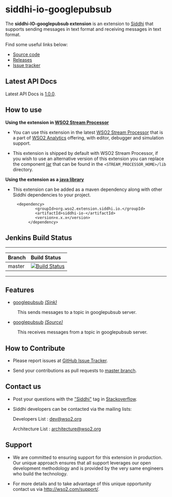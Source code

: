 siddhi-io-googlepubsub
======================================

The **siddhi-IO-googlepubsub extension** is an extension to <a target="_blank" href="https://wso2.github
.io/siddhi">Siddhi</a> that supports sending messages in text format and receiving messages in text format.

Find some useful links below:

* <a target="_blank" href="https://github.com/wso2-extensions/siddhi-map-xml">Source code</a>
* <a target="_blank" href="https://github.com/wso2-extensions/siddhi-map-xml/releases">Releases</a>
* <a target="_blank" href="https://github.com/wso2-extensions/siddhi-map-xml/issues">Issue tracker</a>

## Latest API Docs 

Latest API Docs is <a target="_blank" href="https://wso2-extensions.github.io/siddhi-io-googlepubsub/api/1.0.0">1.0.0</a>.

## How to use 

**Using the extension in <a target="_blank" href="https://github.com/wso2/product-sp">WSO2 Stream Processor</a>**

* You can use this extension in the latest <a target="_blank" href="https://github.com/wso2/product-sp/releases">WSO2 Stream Processor</a> that is a part of <a target="_blank" href="http://wso2.com/analytics?utm_source=gitanalytics&utm_campaign=gitanalytics_Jul17">WSO2 Analytics</a> offering, with editor, debugger and simulation support. 

* This extension is shipped by default with WSO2 Stream Processor, if you wish to use an alternative version of this extension you can replace the component <a target="_blank" href="https://github.com/wso2-extensions/siddhi-map-xml/releases">jar</a> that can be found in the `<STREAM_PROCESSOR_HOME>/lib` directory.

**Using the extension as a <a target="_blank" href="https://wso2.github.io/siddhi/documentation/running-as-a-java-library">java library</a>**

* This extension can be added as a maven dependency along with other Siddhi dependencies to your project.

```
     <dependency>
             <groupId>org.wso2.extension.siddhi.io.</groupId>
             <artifactId>siddhi-io-</artifactId>
             <version>x.x.x</version>
          </dependency>
```

## Jenkins Build Status

---

|  Branch | Build Status |
| :------ |:------------ | 
| master  | [![Build Status](https://wso2.org/jenkins/job/siddhi/job/siddhi-io-googlepubsub/badge/icon)](https://wso2.org/jenkins/job/siddhi/job/siddhi-io-googlepubsub/) |

---

## Features

* <a target="_blank" href="https://wso2-extensions.github.io/siddhi-io-googlepubsub/api/4.1.0/#googlepubsub-sink">googlepubsub</a> *<a target="_blank" href="https://wso2.github.io/siddhi/documentation/siddhi-4.0/#">(Sink)</a>*<br><div style="padding-left: 1em;"><p>This sends messages to a topic in googlepubsub server.</p></div>
* <a target="_blank" href="https://wso2-extensions.github.io/siddhi-io-googlepubsub/api/4.1.0/#googlepubsub-source">googlepubsub</a> *<a target="_blank" href="https://wso2.github.io/siddhi/documentation/siddhi-4.0/#">(Source)</a>*<br><div style="padding-left: 1em;"><p>This receives messages from a topic in googlepubsub server.</p></div>

## How to Contribute
 
  * Please report issues at <a target="_blank" href="https://github.com/wso2-extensions/siddhi-map-xml/issues">GitHub Issue Tracker</a>.
  
  * Send your contributions as pull requests to <a target="_blank" href="https://github.com/wso2-extensions/siddhi-map-xml/tree/master">master branch</a>. 
 
## Contact us 

 * Post your questions with the <a target="_blank" href="http://stackoverflow.com/search?q=siddhi">"Siddhi"</a> tag in <a target="_blank" href="http://stackoverflow.com/search?q=siddhi">Stackoverflow</a>. 
 
 * Siddhi developers can be contacted via the mailing lists:
 
    Developers List   : [dev@wso2.org](mailto:dev@wso2.org)
    
    Architecture List : [architecture@wso2.org](mailto:architecture@wso2.org)
 
## Support 

* We are committed to ensuring support for this extension in production. Our unique approach ensures that all support leverages our open development methodology and is provided by the very same engineers who build the technology. 

* For more details and to take advantage of this unique opportunity contact us via <a target="_blank" href="http://wso2.com/support?utm_source=gitanalytics&utm_campaign=gitanalytics_Jul17">http://wso2.com/support/</a>. 
